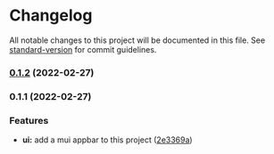 # Changelog

All notable changes to this project will be documented in this file. See [standard-version](https://github.com/conventional-changelog/standard-version) for commit guidelines.

### [0.1.2](https://github.com/daverich204/howlateismybus/compare/v0.1.1...v0.1.2) (2022-02-27)

### 0.1.1 (2022-02-27)


### Features

* **ui:** add a mui appbar to this project ([2e3369a](https://github.com/daverich204/howlateismybus/commit/2e3369a31e710b38e0148a43952081b7ee9ec096))
